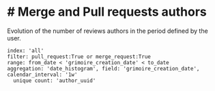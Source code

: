 # \# Merge and Pull requests authors

Evolution of the number of reviews authors in the period defined by the user.

```
index: 'all'
filter: pull_request:True or merge_request:True
range: from_date < 'grimoire_creation_date' < to_date
aggregation: 'date_histogram', field: 'grimoire_creation_date', calendar_interval: '1w'
  unique count: 'author_uuid'
```
